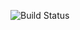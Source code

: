 ![Build Status](https://github.com/calvindalenta/MusicApp.React/actions/workflows/main.yml/badge.svg)
